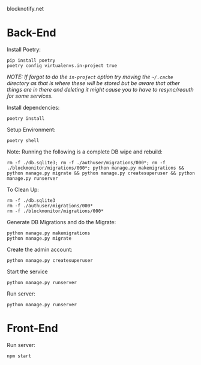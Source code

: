 blocknotify.net

# Back-End

Install Poetry:

```shell
pip install poetry
poetry config virtualenvs.in-project true
```

_NOTE: If forgot to do the `in-project` option try moving the `~/.cache` directory as that is where these will be stored
but be aware that other things are in there and deleting it might cause you to have to resync/reauth for some services._

Install dependencies:

```shell
poetry install
```

Setup Environment:

```shell
poetry shell
```

Note: Running the following is a complete DB wipe and rebuild:
```shell
rm -f ./db.sqlite3; rm -f ./authuser/migrations/000*; rm -f ./blockmonitor/migrations/000*; python manage.py makemigrations && python manage.py migrate && python manage.py createsuperuser && python manage.py runserver
```

To Clean Up:

```shell
rm -f ./db.sqlite3
rm -f ./authuser/migrations/000*
rm -f ./blockmonitor/migrations/000*
```

Generate DB Migrations and do the Migrate:

```shell
python manage.py makemigrations
python manage.py migrate
```

Create the admin account:

```shell
python manage.py createsuperuser
```

Start the service

```shell
python manage.py runserver
```

Run server:

```shell
python manage.py runserver
```

# Front-End

Run server:

```shell
npm start
```
